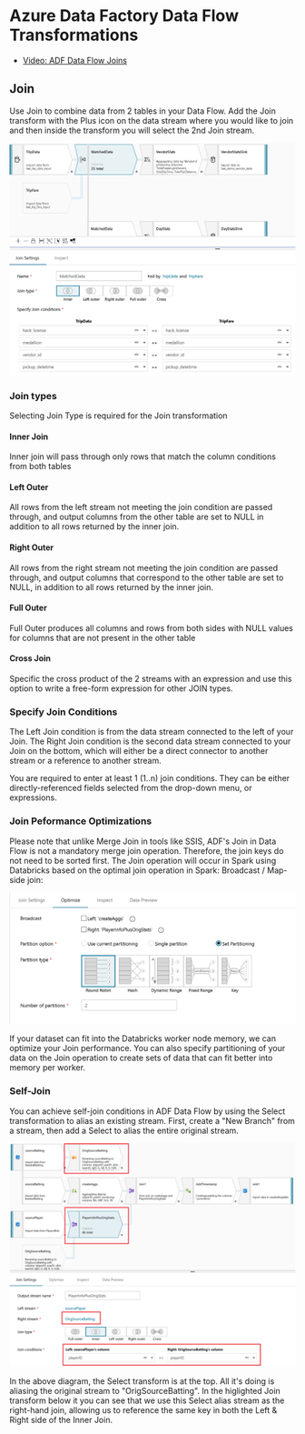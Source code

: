 # Azure Data Factory Data Flow Transformations

* [Video: ADF Data Flow Joins](https://www.youtube.com/watch?v=zukwayEXRtg)

## Join

Use Join to combine data from 2 tables in your Data Flow. Add the Join transform with the Plus icon on the data stream where you would like to join and then inside the transform you will select the 2nd Join stream.

![Join Transformation](../images/join.png "Join")

### Join types

Selecting Join Type is required for the Join transformation

#### Inner Join

Inner join will pass through only rows that match the column conditions from both tables

#### Left Outer

All rows from the left stream not meeting the join condition are passed through, and output columns from the other table are set to NULL in addition to all rows returned by the inner join.

#### Right Outer

All rows from the right stream not meeting the join condition are passed through, and output columns that correspond to the other table are set to NULL, in addition to all rows returned by the inner join.

#### Full Outer

Full Outer produces all columns and rows from both sides with NULL values for columns that are not present in the other table

#### Cross Join

Specific the cross product of the 2 streams with an expression and use this option to write a free-form expression for other JOIN types.

### Specify Join Conditions

The Left Join condition is from the data stream connected to the left of your Join. The Right Join condition is the second data stream connected to your Join on the bottom, which will either be a direct connector to another stream or a reference to another stream.

You are required to enter at least 1 (1..n) join conditions. They can be either directly-referenced fields selected from the drop-down menu, or expressions.

### Join Peformance Optimizations

Please note that unlike Merge Join in tools like SSIS, ADF's Join in Data Flow is not a mandatory merge join operation. Therefore, the join keys do not need to be sorted first. The Join operation will occur in Spark using Databricks based on the optimal join operation in Spark: Broadcast / Map-side join:

![Join Transformation optimize](../images/joinoptimize.png "Join Optimization")

If your dataset can fit into the Databricks worker node memory, we can optimize your Join performance. You can also specify partitioning of your data on the Join operation to create sets of data that can fit better into memory per worker.

### Self-Join

You can achieve self-join conditions in ADF Data Flow by using the Select transformation to alias an existing stream. First, create a "New Branch" from a stream, then add a Select to alias the entire original stream.

![Self-join](../images/selfjoin.png "Self-join")

In the above diagram, the Select transform is at the top. All it's doing is aliasing the original stream to "OrigSourceBatting". In the higlighted Join transform below it you can see that we use this Select alias stream as the right-hand join, allowing us to reference the same key in both the Left & Right side of the Inner Join.
